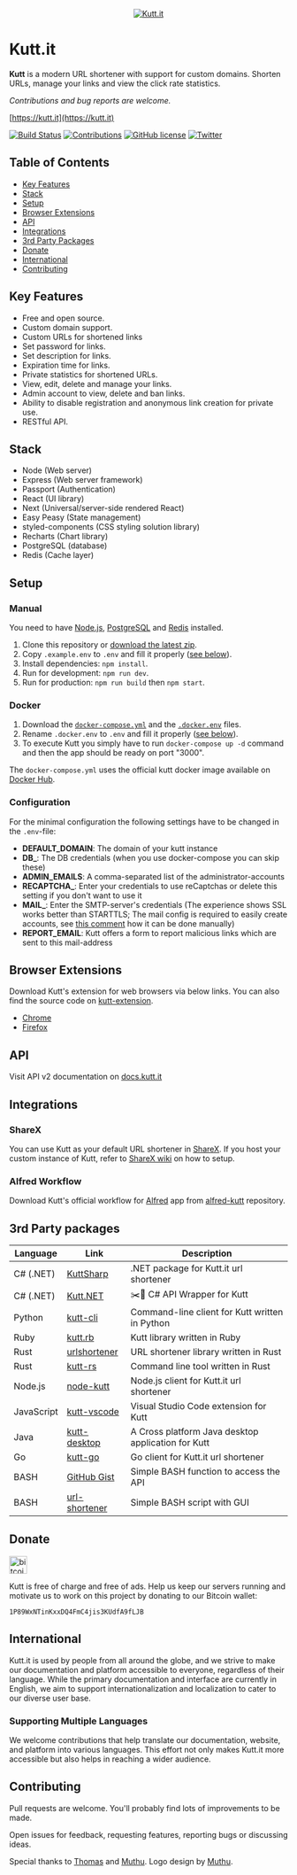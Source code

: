 <p align="center"><a href="https://kutt.it" title="kutt.it"><img src="https://raw.githubusercontent.com/thedevs-network/kutt/9d1c873897c3f5b9a1bd0c74dc5d23f2ed01f2ec/static/images/logo-github.png" alt="Kutt.it"></a></p>

# Kutt.it

**Kutt** is a modern URL shortener with support for custom domains. Shorten URLs, manage your links and view the click rate statistics.

_Contributions and bug reports are welcome._

[https://kutt.it](https://kutt.it)

[![Build Status](https://travis-ci.org/thedevs-network/kutt.svg?branch=v2-beta)](https://travis-ci.org/thedevs-network/kutt)
[![Contributions](https://img.shields.io/badge/contributions-welcome-brightgreen.svg)](https://github.com/thedevs-network/kutt/#contributing)
[![GitHub license](https://img.shields.io/github/license/thedevs-network/kutt.svg)](https://github.com/thedevs-network/kutt/blob/develop/LICENSE)
[![Twitter](https://img.shields.io/twitter/url/https/github.com/thedevs-network/kutt/.svg?style=social)](https://twitter.com/intent/tweet?text=Wow:&url=https%3A%2F%2Fgithub.com%2Fthedevs-network%2Fkutt%2F)

## Table of Contents

- [Key Features](#key-features)
- [Stack](#stack)
- [Setup](#setup)
- [Browser Extensions](#browser-extensions)
- [API](#api)
- [Integrations](#integrations)
- [3rd Party Packages](#3rd-party-packages)
- [Donate](#donate)
- [International](#international)
- [Contributing](#contributing)

## Key Features

- Free and open source.
- Custom domain support.
- Custom URLs for shortened links
- Set password for links.
- Set description for links.
- Expiration time for links.
- Private statistics for shortened URLs.
- View, edit, delete and manage your links.
- Admin account to view, delete and ban links.
- Ability to disable registration and anonymous link creation for private use.
- RESTful API.

## Stack

- Node (Web server)
- Express (Web server framework)
- Passport (Authentication)
- React (UI library)
- Next (Universal/server-side rendered React)
- Easy Peasy (State management)
- styled-components (CSS styling solution library)
- Recharts (Chart library)
- PostgreSQL (database)
- Redis (Cache layer)

## Setup

### Manual

You need to have [Node.js](https://nodejs.org/), [PostgreSQL](https://www.postgresql.org/) and [Redis](https://redis.io/) installed.

1. Clone this repository or [download the latest zip](https://github.com/thedevs-network/kutt/releases).
2. Copy `.example.env` to `.env` and fill it properly ([see below](#configuration)).
3. Install dependencies: `npm install`.
4. Run for development: `npm run dev`.
5. Run for production: `npm run build` then `npm start`.

### Docker

1. Download the [`docker-compose.yml`](https://raw.githubusercontent.com/thedevs-network/kutt/develop/docker-compose.yml) and the [`.docker.env`](https://raw.githubusercontent.com/thedevs-network/kutt/develop/.docker.env) files.
2. Rename `.docker.env` to `.env` and fill it properly ([see below](#configuration)).
3. To execute Kutt you simply have to run `docker-compose up -d` command and then the app should be ready on port "3000".

The `docker-compose.yml` uses the official kutt docker image available on [Docker Hub](https://hub.docker.com/r/kutt/kutt).

### Configuration

For the minimal configuration the following settings have to be changed in the `.env`-file:

- **DEFAULT_DOMAIN**: The domain of your kutt instance
- **DB_**: The DB credentials (when you use docker-compose you can skip these)
- **ADMIN_EMAILS**: A comma-separated list of the administrator-accounts
- **RECAPTCHA_**: Enter your credentials to use reCaptchas or delete this setting if you don't want to use it
- **MAIL_**: Enter the SMTP-server's credentials (The experience shows SSL works better than STARTTLS; The mail config is required to easily create accounts, see [this comment](https://github.com/thedevs-network/kutt/issues/269#issuecomment-628604256) how it can be done manually)
- **REPORT_EMAIL**: Kutt offers a form to report malicious links which are sent to this mail-address

## Browser Extensions

Download Kutt's extension for web browsers via below links. You can also find the source code on [kutt-extension](https://github.com/abhijithvijayan/kutt-extension).

- [Chrome](https://chrome.google.com/webstore/detail/kutt/pklakpjfiegjacoppcodencchehlfnpd)
- [Firefox](https://addons.mozilla.org/en-US/firefox/addon/kutt/)

## API

Visit API v2 documentation on [docs.kutt.it](https://docs.kutt.it)

## Integrations

### ShareX

You can use Kutt as your default URL shortener in [ShareX](https://getsharex.com/). If you host your custom instance of Kutt, refer to [ShareX wiki](https://github.com/thedevs-network/kutt/wiki/ShareX) on how to setup.

### Alfred Workflow

Download Kutt's official workflow for [Alfred](https://www.alfredapp.com/) app from [alfred-kutt](https://github.com/thedevs-network/alfred-kutt) repository.

## 3rd Party packages
| Language   | Link                                                                              | Description                                        |
| ---------- | --------------------------------------------------------------------------------- | -------------------------------------------------- |
| C# (.NET)  | [KuttSharp](https://github.com/0xaryan/KuttSharp)                                 | .NET package for Kutt.it url shortener             |
| C# (.NET)  | [Kutt.NET](https://github.com/AlphaNecron/Kutt.NET)                               | ✂️🔗 C# API Wrapper for Kutt
| Python     | [kutt-cli](https://github.com/RealAmirali/kutt-cli)                               | Command-line client for Kutt written in Python     |
| Ruby       | [kutt.rb](https://github.com/RealAmirali/kutt.rb)                                 | Kutt library written in Ruby                       |
| Rust       | [urlshortener](https://github.com/vityafx/urlshortener-rs)                        | URL shortener library written in Rust              |
| Rust       | [kutt-rs](https://github.com/robatipoor/kutt-rs)                                  | Command line tool written in Rust                  |
| Node.js    | [node-kutt](https://github.com/ardalanamini/node-kutt)                            | Node.js client for Kutt.it url shortener           |
| JavaScript | [kutt-vscode](https://github.com/mehrad77/kutt-vscode)                            | Visual Studio Code extension for Kutt              |
| Java       | [kutt-desktop](https://github.com/cipher812/kutt-desktop)                         | A Cross platform Java desktop application for Kutt |
| Go         | [kutt-go](https://github.com/raahii/kutt-go)                                      | Go client for Kutt.it url shortener                |
| BASH       | [GitHub Gist](https://gist.github.com/hashworks/6d6e4eae8984a5018f7692a796d570b4) | Simple BASH function to access the API             |
| BASH       | [url-shortener](https://git.tim-peters.org/Tim/url-shortener)                     | Simple BASH script with GUI                        |

## Donate

<img src="./btc.png" alt="bitcoin" width="32px" height="32px">

Kutt is free of charge and free of ads. Help us keep our servers running and motivate us to work on this project by donating to our Bitcoin wallet:

```
1P89WxNTinKxxDQ4FmC4jis3KUdfA9fLJB
```
## International

Kutt.it is used by people from all around the globe, and we strive to make our documentation and platform accessible to everyone, regardless of their language. While the primary documentation and interface are currently in English, we aim to support internationalization and localization to cater to our diverse user base.

### Supporting Multiple Languages
We welcome contributions that help translate our documentation, website, and platform into various languages. This effort not only makes Kutt.it more accessible but also helps in reaching a wider audience.

## Contributing

Pull requests are welcome. You'll probably find lots of improvements to be made.

Open issues for feedback, requesting features, reporting bugs or discussing ideas.

Special thanks to [Thomas](https://github.com/trgwii) and [Muthu](https://github.com/MKRhere). Logo design by [Muthu](https://github.com/MKRhere).

